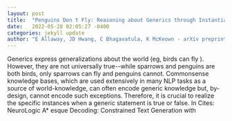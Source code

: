 ```yaml
---
layout: post
title:  "Penguins Don t Fly: Reasoning about Generics through Instantiations and Exceptions"
date:   2022-05-28 02:05:27 -0400
categories: jekyll update
author: "E Allaway, JD Hwang, C Bhagavatula, K McKeown - arXiv preprint arXiv , 2022"
---
```

Generics express generalizations about the world (eg,  birds can fly ). However, they are not universally true--while sparrows and penguins are both birds, only sparrows can fly and penguins cannot. Commonsense knowledge bases, which are used extensively in many NLP tasks as a source of world-knowledge, can often encode generic knowledge but, by-design, cannot encode such exceptions. Therefore, it is crucial to realize the specific instances when a generic statement is true or false. In  Cites: NeuroLogic A* esque Decoding: Constrained Text Generation with